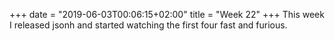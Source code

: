 +++
date = "2019-06-03T00:06:15+02:00"
title = "Week 22"
+++
This week I released jsonh and started watching the first four fast and furious.


